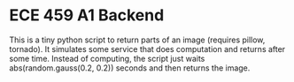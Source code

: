 ECE 459 A1 Backend
==================

This is a tiny python script to return parts of an image (requires pillow, tornado).
It simulates some service that does computation and returns after some time.
Instead of computing, the script just waits abs(random.gauss(0.2, 0.2))
seconds and then returns the image.


